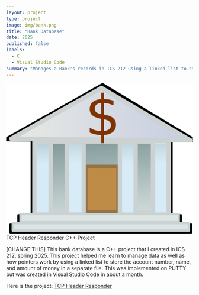 ```yaml
---
layout: project
type: project
image: img/bank.png 
title: "Bank Database"
date: 2025
published: false
labels:
  - C
  - Visual Studio Code
summary: "Manages a Bank's records in ICS 212 using a linked list to store, add, delete, and find bank account records."
---
```


<img class="img-fluid" src="/img/bank.png">
TCP Header Responder C++ Project

[CHANGE THIS] This bank database is a C++ project that I created in ICS 212, spring 2025. This project helped me learn to manage data as well as how pointers work by using a linked list to store the account number, name, and amount of money in a separate file. This was implemented on PUTTY but was created in Visual Studio Code in about a month. 

Here is the project: <a href="hhttps://github.com/KateHamada/TCP-Header-Responder.git">TCP Header Responder</a>

